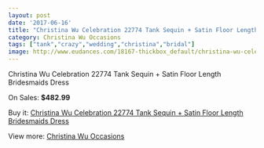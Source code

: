 ```yaml
---
layout: post
date: '2017-06-16'
title: "Christina Wu Celebration 22774 Tank Sequin + Satin Floor Length Bridesmaids Dress"
category: Christina Wu Occasions
tags: ["tank","crazy","wedding","christina","bridal"]
image: http://www.eudances.com/18167-thickbox_default/christina-wu-celebration-22774-tank-sequin-satin-floor-length-bridesmaids-dress.jpg
---
```

Christina Wu Celebration 22774 Tank Sequin + Satin Floor Length Bridesmaids Dress

On Sales: **$482.99**
<a href="https://www.eudances.com/en/christina-wu-occasions/5302-christina-wu-celebration-22774-tank-sequin-satin-floor-length-bridesmaids-dress.html"><amp-img layout="responsive" width="600" height="600" src="//www.eudances.com/18167-thickbox_default/christina-wu-celebration-22774-tank-sequin-satin-floor-length-bridesmaids-dress.jpg" alt="Christina Wu Celebration 22774 Tank Sequin + Satin Floor Length Bridesmaids Dress 0" /></a>
<a href="https://www.eudances.com/en/christina-wu-occasions/5302-christina-wu-celebration-22774-tank-sequin-satin-floor-length-bridesmaids-dress.html"><amp-img layout="responsive" width="600" height="600" src="//www.eudances.com/18169-thickbox_default/christina-wu-celebration-22774-tank-sequin-satin-floor-length-bridesmaids-dress.jpg" alt="Christina Wu Celebration 22774 Tank Sequin + Satin Floor Length Bridesmaids Dress 1" /></a>
<a href="https://www.eudances.com/en/christina-wu-occasions/5302-christina-wu-celebration-22774-tank-sequin-satin-floor-length-bridesmaids-dress.html"><amp-img layout="responsive" width="600" height="600" src="//www.eudances.com/18168-thickbox_default/christina-wu-celebration-22774-tank-sequin-satin-floor-length-bridesmaids-dress.jpg" alt="Christina Wu Celebration 22774 Tank Sequin + Satin Floor Length Bridesmaids Dress 2" /></a>

Buy it: [Christina Wu Celebration 22774 Tank Sequin + Satin Floor Length Bridesmaids Dress](https://www.eudances.com/en/christina-wu-occasions/5302-christina-wu-celebration-22774-tank-sequin-satin-floor-length-bridesmaids-dress.html "Christina Wu Celebration 22774 Tank Sequin + Satin Floor Length Bridesmaids Dress")

View more: [Christina Wu Occasions](https://www.eudances.com/en/59-christina-wu-occasions "Christina Wu Occasions")
